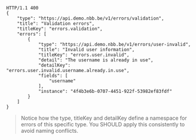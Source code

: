 ```
HTTP/1.1 400
{
    "type": "https://api.demo.nbb.be/v1/errors/validation",
    "title": "Validation errors",
    "titleKey": "errors.validation",
    "errors": [
        {
            "type": "https://api.demo.nbb.be/v1/errors/user-invalid",
            "title": "Invalid user information",
            "titleKey": "errors.user.invalid",
            "detail": "The username is already in use",
            "detailKey": "errors.user.invalid.username.already.in.use",
            "fields": [
                "username"
            ],
            "instance": "4f4b3e6b-0707-4451-922f-53982ef83fdf"
        }
    ]
}
```

> Notice how the type, titleKey and detailKey define a namespace for errors of this specific type.
You SHOULD apply this consistently to avoid naming conflicts.